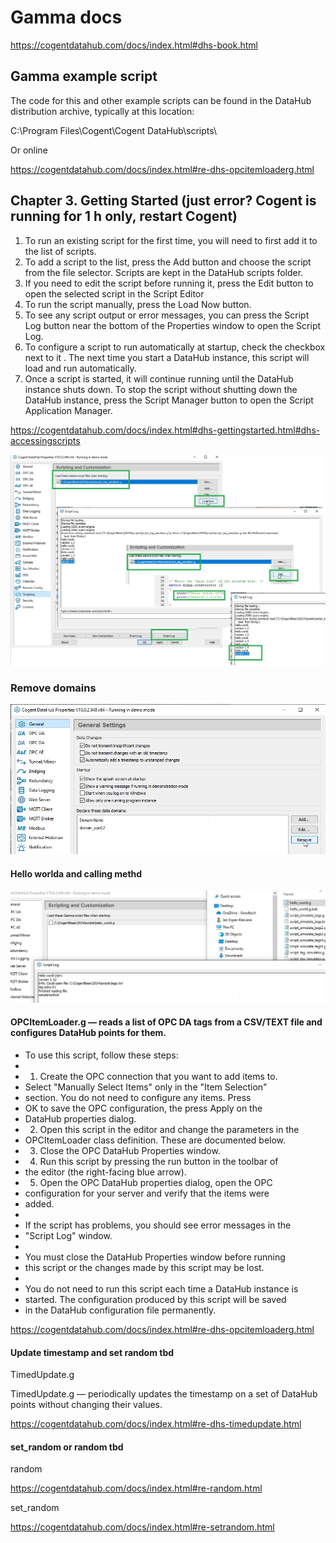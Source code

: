 # Gamma docs

https://cogentdatahub.com/docs/index.html#dhs-book.html

## Gamma example script

The code for this and other example scripts can be found in the DataHub distribution archive, typically at this location:

C:\Program Files\Cogent\Cogent DataHub\scripts\

Or online

https://cogentdatahub.com/docs/index.html#re-dhs-opcitemloaderg.html


## Chapter 3. Getting Started (just error? Cogent is running for 1 h only, restart Cogent)


1. To run an existing script for the first time, you will need to first add it to the list of scripts.
2. To add a script to the list, press the Add button and choose the script from the file selector. 
    Scripts are kept in the DataHub scripts folder.
3. If you need to edit the script before running it, press the Edit button to open the selected script in the Script Editor
4. To run the script manually, press the Load Now button.
5. To see any script output or error messages, you can press the Script Log button near the bottom of the Properties window to open the Script Log.
6. To configure a script to run automatically at startup, check the checkbox next to it . The next time you start a DataHub instance, this script will load and run automatically.
7. Once a script is started, it will continue running until the DataHub instance shuts down. To stop the script without shutting down the DataHub instance, press the Script Manager button to open the Script Application Manager.


https://cogentdatahub.com/docs/index.html#dhs-gettingstarted.html#dhs-accessingscripts


![Test edit and run](https://github.com/spawnmarvel/quickguides/blob/main/cogent-gamma/images/test_edit_run.jpg)


### Remove domains


![Remove domains](https://github.com/spawnmarvel/quickguides/blob/main/cogent-gamma/images/remove_domains.jpg)

#### Hello worlda and calling methd


![Hello world](https://github.com/spawnmarvel/quickguides/blob/main/cogent-gamma/images/hello_world.jpg)

#### OPCItemLoader.g — reads a list of OPC DA tags from a CSV/TEXT file and configures DataHub points for them.

* To use this script, follow these steps:
 * 
 * 1) Create the OPC connection that you want to add items to.
 *    Select "Manually Select Items" only in the "Item Selection"
 *    section.  You do not need to configure any items.  Press
 *    OK to save the OPC configuration, the press Apply on the
 *    DataHub properties dialog.
 * 2) Open this script in the editor and change the parameters in the
 *    OPCItemLoader class definition.  These are documented below.
 * 3) Close the OPC DataHub Properties window.
 * 4) Run this script by pressing the run button in the toolbar of
 *    the editor (the right-facing blue arrow).
 * 5) Open the OPC DataHub properties dialog, open the OPC
 *    configuration for your server and verify that the items were
 *    added.
 *
 * If the script has problems, you should see error messages in the
 * "Script Log" window.
 *
 * You must close the DataHub Properties window before running
 * this script or the changes made by this script may be lost.
 *
 * You do not need to run this script each time a DataHub instance is
 * started.  The configuration produced by this script will be saved
 * in the DataHub configuration file permanently.

https://cogentdatahub.com/docs/index.html#re-dhs-opcitemloaderg.html


#### Update timestamp and set random tbd

TimedUpdate.g

TimedUpdate.g — periodically updates the timestamp on a set of DataHub points without changing their values.


https://cogentdatahub.com/docs/index.html#re-dhs-timedupdate.html



#### set_random or random tbd

random

https://cogentdatahub.com/docs/index.html#re-random.html

set_random

https://cogentdatahub.com/docs/index.html#re-setrandom.html





